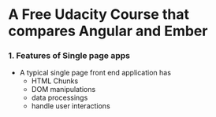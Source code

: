# A Free Udacity Course that compares Angular and Ember

### 1. Features of Single page apps
* A typical single page front end application has
    * HTML Chunks
    * DOM manipulations
    * data processings
    * handle user interactions
